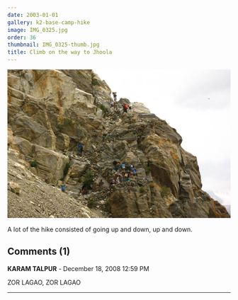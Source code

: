 ```yaml
---
date: 2003-01-01
gallery: k2-base-camp-hike
image: IMG_0325.jpg
order: 36
thumbnail: IMG_0325-thumb.jpg
title: Climb on the way to Jhoola
---
```


![Climb on the way to Jhoola](./IMG_0325.jpg)

A lot of the hike consisted of going up and down, up and down.

<div id="comments">

## Comments (1)

**KARAM TALPUR** - December 18, 2008 12:59 PM

ZOR LAGAO, ZOR LAGAO

---

</div>